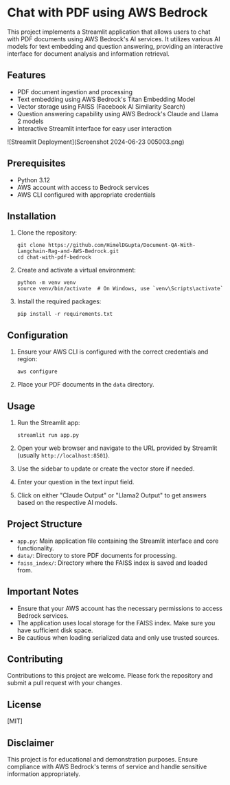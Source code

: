 # Chat with PDF using AWS Bedrock

This project implements a Streamlit application that allows users to chat with PDF documents using AWS Bedrock's AI services. It utilizes various AI models for text embedding and question answering, providing an interactive interface for document analysis and information retrieval.

## Features

- PDF document ingestion and processing
- Text embedding using AWS Bedrock's Titan Embedding Model
- Vector storage using FAISS (Facebook AI Similarity Search)
- Question answering capability using AWS Bedrock's Claude and Llama 2 models
- Interactive Streamlit interface for easy user interaction

![Streamlit Deployment](Screenshot 2024-06-23 005003.png)

## Prerequisites

- Python 3.12
- AWS account with access to Bedrock services
- AWS CLI configured with appropriate credentials

## Installation

1. Clone the repository:
   ```
   git clone https://github.com/HimelDGupta/Document-QA-With-Langchain-Rag-and-AWS-Bedrock.git
   cd chat-with-pdf-bedrock
   ```

2. Create and activate a virtual environment:
   ```
   python -m venv venv
   source venv/bin/activate  # On Windows, use `venv\Scripts\activate`
   ```

3. Install the required packages:
   ```
   pip install -r requirements.txt
   ```

## Configuration

1. Ensure your AWS CLI is configured with the correct credentials and region:
   ```
   aws configure
   ```

2. Place your PDF documents in the `data` directory.

## Usage

1. Run the Streamlit app:
   ```
   streamlit run app.py
   ```

2. Open your web browser and navigate to the URL provided by Streamlit (usually `http://localhost:8501`).

3. Use the sidebar to update or create the vector store if needed.

4. Enter your question in the text input field.

5. Click on either "Claude Output" or "Llama2 Output" to get answers based on the respective AI models.

   

## Project Structure

- `app.py`: Main application file containing the Streamlit interface and core functionality.
- `data/`: Directory to store PDF documents for processing.
- `faiss_index/`: Directory where the FAISS index is saved and loaded from.

## Important Notes

- Ensure that your AWS account has the necessary permissions to access Bedrock services.
- The application uses local storage for the FAISS index. Make sure you have sufficient disk space.
- Be cautious when loading serialized data and only use trusted sources.

## Contributing

Contributions to this project are welcome. Please fork the repository and submit a pull request with your changes.

## License

[MIT]

## Disclaimer

This project is for educational and demonstration purposes. Ensure compliance with AWS Bedrock's terms of service and handle sensitive information appropriately.
